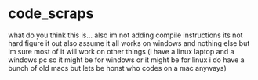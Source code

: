 # code_scraps
what do you think this is...
also im not adding compile instructions its not hard figure it out
also assume it all works on windows and nothing else but im sure most of it will work on other things (i have a linux laptop and a windows pc so it might be for windows or it might be for linux i do have a bunch of old macs but lets be honst who codes on a mac anyways)
